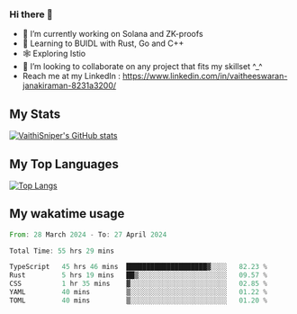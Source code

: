 ### Hi there 👋

- 🔭 I’m currently working on Solana and ZK-proofs
- 📖 Learning to BUIDL with Rust, Go and C++
- 🕸️ Exploring Istio
- 👯 I’m looking to collaborate on any project that fits my skillset ^_^
- Reach me at my LinkedIn : https://www.linkedin.com/in/vaitheeswaran-janakiraman-8231a3200/

## My Stats
[![VaithiSniper's GitHub stats](https://github-readme-stats.vercel.app/api?username=VaithiSniper&hide=stars&theme=radical)](https://github.com/anuraghazra/github-readme-stats)

## My Top Languages

[![Top Langs](https://github-readme-stats.vercel.app/api/top-langs/?username=VaithiSniper&layout=compact)](https://github.com/anuraghazra/github-readme-stats)

## My wakatime usage

<!--START_SECTION:waka-->

```rust
From: 28 March 2024 - To: 27 April 2024

Total Time: 55 hrs 29 mins

TypeScript   45 hrs 46 mins  ████████████████████▓░░░░   82.23 %
Rust         5 hrs 19 mins   ██▒░░░░░░░░░░░░░░░░░░░░░░   09.57 %
CSS          1 hr 35 mins    ▓░░░░░░░░░░░░░░░░░░░░░░░░   02.85 %
YAML         40 mins         ▒░░░░░░░░░░░░░░░░░░░░░░░░   01.22 %
TOML         40 mins         ▒░░░░░░░░░░░░░░░░░░░░░░░░   01.20 %
```

<!--END_SECTION:waka-->
